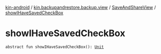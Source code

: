 [kin-android](../../index.md) / [kin.backupandrestore.backup.view](../index.md) / [SaveAndShareView](index.md) / [showIHaveSavedCheckBox](./show-i-have-saved-check-box.md)

# showIHaveSavedCheckBox

`abstract fun showIHaveSavedCheckBox(): `[`Unit`](https://kotlinlang.org/api/latest/jvm/stdlib/kotlin/-unit/index.html)